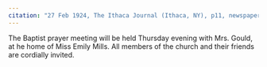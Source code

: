 ```yaml
---
citation: "27 Feb 1924, The Ithaca Journal (Ithaca, NY), p11, newspapers.com"
---
```

The Baptist prayer meeting will be held Thursday evening with Mrs. Gould, at he home of Miss Emily Mills. All members of the church and their friends are cordially invited.
